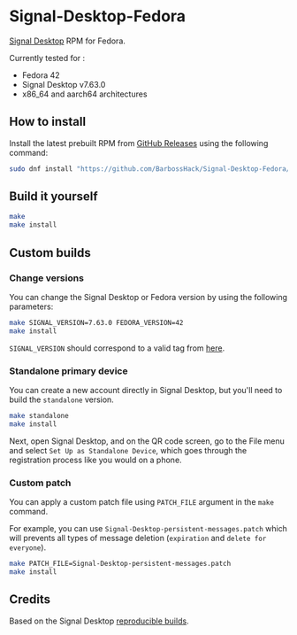 # Signal-Desktop-Fedora

[Signal Desktop](https://github.com/signalapp/Signal-Desktop) RPM for Fedora.

Currently tested for :

- Fedora 42
- Signal Desktop v7.63.0
- x86_64 and aarch64 architectures

## How to install

Install the latest prebuilt RPM from [GitHub Releases](https://github.com/BarbossHack/Signal-Desktop-Fedora/releases) using the following command:

```bash
sudo dnf install "https://github.com/BarbossHack/Signal-Desktop-Fedora/releases/download/v7.63.0/signal-desktop-7.63.0.x86_64.rpm"
```

## Build it yourself

```bash
make
make install
```

## Custom builds

### Change versions

You can change the Signal Desktop or Fedora version by using the following parameters:

```bash
make SIGNAL_VERSION=7.63.0 FEDORA_VERSION=42
make install
```

`SIGNAL_VERSION` should correspond to a valid tag from [here](https://github.com/signalapp/Signal-Desktop/tags).

### Standalone primary device

You can create a new account directly in Signal Desktop, but you'll need to build the `standalone` version.

```bash
make standalone
make install
```

Next, open Signal Desktop, and on the QR code screen, go to the File menu and select `Set Up as Standalone Device`, which goes through the registration process like you would on a phone.

### Custom patch

You can apply a custom patch file using `PATCH_FILE` argument in the `make` command.

For example, you can use `Signal-Desktop-persistent-messages.patch` which will prevents all types of message deletion (`expiration` and `delete for everyone`).

```bash
make PATCH_FILE=Signal-Desktop-persistent-messages.patch
make install
```

## Credits

Based on the Signal Desktop [reproducible builds](https://github.com/signalapp/Signal-Desktop/tree/main/reproducible-builds).
